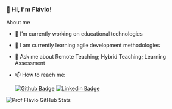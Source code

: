 ### 👋 Hi, I'm Flávio!

About me

- 🔭 I’m currently working on educational technologies
- 🌱 I am currently learning agile development methodologies
- 💬 Ask me about Remote Teaching; Hybrid Teaching; Learning Assessment
- 📫 How to reach me:

    [![Github Badge](https://img.shields.io/badge/-Github-000?style=flat-square&logo=Github&logoColor=white&link=https://github.com/fagnerpsantos)](https://github.com/flaviojoliveira)
    [![Linkedin Badge](https://img.shields.io/badge/-LinkedIn-blue?style=flat-square&logo=Linkedin&logoColor=white&link=https://www.linkedin.com/in/fagnerpsantos/)](https://www.linkedin.com/in/flaviojoliveira/)

![Prof Flávio GitHub Stats](https://github-readme-stats.vercel.app/api?username=flaviojoliveira&show_icons=true)


<!--
**flaviojoliveira/flaviojoliveira** is a ✨ _special_ ✨ repository because its `README.md` (this file) appears on your GitHub profile.

Here are some ideas to get you started:

- 👯 I’m looking to collaborate on ...
- 🤔 I’m looking for help with ...
- 😄 Pronouns: ...
- ⚡ Fun fact: ...
-->
